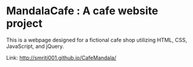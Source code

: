 # MandalaCafe : A cafe website project 
This is a webpage designed for a fictional cafe shop utilizing HTML, CSS, JavaScript, and jQuery.

Link:  http://smriti001.github.io/CafeMandala/

